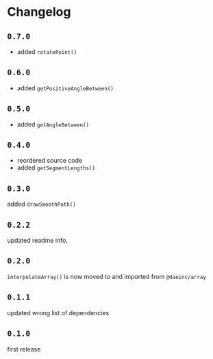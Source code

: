 # Changelog

## `0.7.0`

- added `rotatePoint()`

## `0.6.0`

- added `getPositiveAngleBetween()`

## `0.5.0`

- added `getAngleBetween()`

## `0.4.0`

- reordered source code
- added `getSegmentLengths()`

## `0.3.0`

added `drawSmoothPath()`

## `0.2.2`

updated readme info.

## `0.2.0`

`interpolateArray()` is now moved to and imported from `@daeinc/array`

## `0.1.1`

updated wrong list of dependencies

## `0.1.0`

first release
